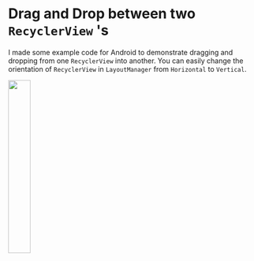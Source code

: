 # Drag and Drop between two `RecyclerView` 's

I made some example code for Android to demonstrate dragging and dropping from one `RecyclerView` into another.
You can easily change the orientation of `RecyclerView` in `LayoutManager` from `Horizontal` to `Vertical`.

<img src="https://github.com/jkozh/DragDropTwoRecyclerViews/blob/master/art/screen.gif" width="30%"/>
